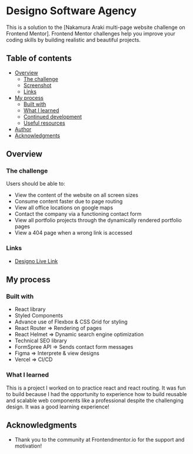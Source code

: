 # Designo Software Agency

This is a solution to the [Nakamura Araki multi-page website challenge on Frontend Mentor]. Frontend Mentor challenges help you improve your coding skills by building realistic and beautiful projects.

## Table of contents

- [Overview](#overview)
  - [The challenge](#the-challenge)
  - [Screenshot](#screenshot)
  - [Links](#links)
- [My process](#my-process)
  - [Built with](#built-with)
  - [What I learned](#what-i-learned)
  - [Continued development](#continued-development)
  - [Useful resources](#useful-resources)
- [Author](#author)
- [Acknowledgments](#acknowledgments)

## Overview

### The challenge

Users should be able to:

- View the content of the website on all screen sizes
- Consume content faster due to page routing
- View all office locations on google maps
- Contact the company via a functioning contact form
- View all portfolio projects through the dynamically rendered portfolio pages
- View a 404 page when a wrong link is accessed

### Links

- [Designo Live Link](https://designo-software-agency.vercel.app/)

## My process

### Built with

- React library
- Styled Components
- Advance use of Flexbox & CSS Grid for styling
- React Router => Rendering of pages
- React Helmet => Dynamic search engine optimization
- Technical SEO library
- FormSpree API => Sends contact form messages
- Figma => Interprete & view designs
- Vercel => CI/CD

### What I learned

This is a project I worked on to practice react and react routing. It was fun to build because I had the opportunity to experience how to build reusable and scalable web components like a professional despite the challenging design. It was a good learning experience!

## Acknowledgments

- Thank you to the community at Frontendmentor.io for the support and motivation!
